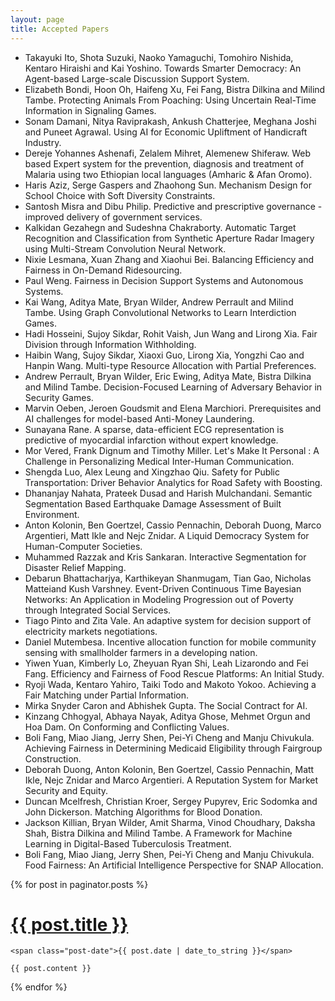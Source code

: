 ```yaml
---
layout: page
title: Accepted Papers
---
```


* Takayuki Ito, Shota Suzuki, Naoko Yamaguchi, Tomohiro Nishida, Kentaro Hiraishi and Kai Yoshino. Towards Smarter Democracy: An Agent-based Large-scale Discussion Support System.
* Elizabeth Bondi, Hoon Oh, Haifeng Xu, Fei Fang, Bistra Dilkina and Milind Tambe. Protecting Animals From Poaching: Using Uncertain Real-Time Information in Signaling Games.
* Sonam Damani, Nitya Raviprakash, Ankush Chatterjee, Meghana Joshi and Puneet Agrawal. Using AI for Economic Upliftment of Handicraft Industry.
* Dereje Yohannes Ashenafi, Zelalem Mihret, Alemenew Shiferaw. Web based Expert system for the prevention, diagnosis and treatment of Malaria using two Ethiopian local languages (Amharic & Afan Oromo).
* Haris Aziz, Serge Gaspers and Zhaohong Sun. Mechanism Design for School Choice with Soft Diversity Constraints.
* Santosh Misra and Dibu Philip. Predictive and prescriptive governance - improved delivery of government services.
* Kalkidan Gezahegn and Sudeshna Chakraborty. Automatic Target Recognition and Classification from Synthetic Aperture Radar Imagery using Multi-Stream Convolution Neural Network.
* Nixie Lesmana, Xuan Zhang and Xiaohui Bei. Balancing Efficiency and Fairness in On-Demand Ridesourcing.
* Paul Weng. Fairness in Decision Support Systems and Autonomous Systems.
* Kai Wang, Aditya Mate, Bryan Wilder, Andrew Perrault and Milind Tambe. Using Graph Convolutional Networks to Learn Interdiction Games.
* Hadi Hosseini, Sujoy Sikdar, Rohit Vaish, Jun Wang and Lirong Xia. Fair Division through Information Withholding.
* Haibin Wang, Sujoy Sikdar, Xiaoxi Guo, Lirong Xia, Yongzhi Cao and Hanpin Wang. Multi-type Resource Allocation with Partial Preferences.
* Andrew Perrault, Bryan Wilder, Eric Ewing, Aditya Mate, Bistra Dilkina and Milind Tambe. Decision-Focused Learning of Adversary Behavior in Security Games.
* Marvin Oeben, Jeroen Goudsmit and Elena Marchiori. Prerequisites and AI challenges for model-based Anti-Money Laundering.
* Sunayana Rane. A sparse, data-efficient ECG representation is predictive of myocardial infarction without expert knowledge.
* Mor Vered, Frank Dignum and Timothy Miller. Let's Make It Personal : A Challenge in Personalizing Medical Inter-Human Communication.
* Shengda Luo, Alex Leung and Xingzhao Qiu. Safety for Public Transportation: Driver Behavior Analytics for Road Safety with Boosting.
* Dhananjay Nahata, Prateek Dusad and Harish Mulchandani. Semantic Segmentation Based Earthquake Damage Assessment of Built Environment.
* Anton Kolonin, Ben Goertzel, Cassio Pennachin, Deborah Duong, Marco Argentieri, Matt Ikle and Nejc Znidar. A Liquid Democracy System for Human-Computer Societies.
* Muhammed Razzak and Kris Sankaran. Interactive Segmentation for Disaster Relief Mapping.
* Debarun Bhattacharjya, Karthikeyan Shanmugam, Tian Gao, Nicholas Matteiand Kush Varshney. Event-Driven Continuous Time Bayesian Networks: An Application in Modeling Progression out of Poverty through Integrated Social Services.
* Tiago Pinto and Zita Vale. An adaptive system for decision support of electricity markets negotiations.
* Daniel Mutembesa. Incentive allocation function for mobile community sensing with smallholder farmers in a developing nation.
* Yiwen Yuan, Kimberly Lo, Zheyuan Ryan Shi, Leah Lizarondo and Fei Fang. Efficiency and Fairness of Food Rescue Platforms: An Initial Study.
* Ryoji Wada, Kentaro Yahiro, Taiki Todo and Makoto Yokoo. Achieving a Fair Matching under Partial Information.
* Mirka Snyder Caron and Abhishek Gupta. The Social Contract for AI.
* Kinzang Chhogyal, Abhaya Nayak, Aditya Ghose, Mehmet Orgun and Hoa Dam. On Conforming and Conflicting Values.
* Boli Fang, Miao Jiang, Jerry Shen, Pei-Yi Cheng and Manju Chivukula. Achieving Fairness in Determining Medicaid Eligibility through Fairgroup Construction.
* Deborah Duong, Anton Kolonin, Ben Goertzel, Cassio Pennachin, Matt Ikle, Nejc Znidar and Marco Argentieri. A Reputation System for Market Security and Equity.
* Duncan Mcelfresh, Christian Kroer, Sergey Pupyrev, Eric Sodomka and John Dickerson. Matching Algorithms for Blood Donation.
* Jackson Killian, Bryan Wilder, Amit Sharma, Vinod Choudhary, Daksha Shah, Bistra Dilkina and Milind Tambe. A Framework for Machine Learning in Digital-Based Tuberculosis Treatment.
* Boli Fang, Miao Jiang, Jerry Shen, Pei-Yi Cheng and Manju Chivukula. Food Fairness: An Artificial Intelligence Perspective for SNAP Allocation.


<div class="posts">
  {% for post in paginator.posts %}
  <div class="post">
    <h1 class="post-title">
      <a href="{{ post.url }}">
        {{ post.title }}
      </a>
    </h1>

    <span class="post-date">{{ post.date | date_to_string }}</span>

    {{ post.content }}
  </div>
  {% endfor %}
</div>
